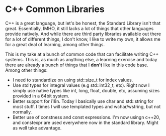 # C++ Common Libraries

C++ is a great language, but let's be honest, the Standard Library isn't that great. Essentially,
IMHO, it still lacks a lot of things that other languages provide natively. And while there are
third party libraries available out there for a lot of different things, I don't know, I like to
write my own, it allows me for a great deal of learning, among other things.

This is my take at a bunch of common code that can facilitate writing C++ systems. This is, as much
as anything else, a learning exercise and today there are already a bunch of things that I **don't** 
like in this code base. Among other things:
* I need to standardize on using std::size_t for index values. 
* Use std types for integral values (e.g std::int32_t, etc). Right now I simply use native types like
int, long, float, double, etc, assuming sizes provided in a 64bit system.
* Better support for i18n. Today I basically use char and std::string for most stuff. I times I will 
use templated types and wchar/wstring, but not normally.
* Better use of constness and const expressions. I'm now usingn c++20, and constexpr are used 
everywhere now in the standard library. Might as well take advantage.
